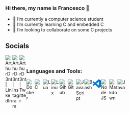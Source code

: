 ### Hi there, my name is Francesco 👋

- 🔭 I’m currently a computer science student
- 🌱 I’m currently learning C and embedded C
- 👯 I’m looking to collaborate on some C projects

## Socials
[<img align="left" alt="ArthurD3nt | LinkedIn" width="22px" src="https://cdn.jsdelivr.net/npm/simple-icons@v3/icons/linkedin.svg" />][linkedin]
[<img align="left" alt="ArthurD3nt | Instagram" width="22px" src="https://cdn.jsdelivr.net/npm/simple-icons@v3/icons/instagram.svg" />][instagram]
[<img align="left" alt="ArthurD3nt | Twitter" width="22px" src="https://cdn.jsdelivr.net/npm/simple-icons@v3/icons/twitter.svg" />][twitter]
<br />
### Languages and Tools:
<img align="left" alt="Docker" width="26px" src="https://raw.githubusercontent.com/simple-icons/simple-icons/develop/icons/docker.svg" />
<img align="left" alt="C" width="26px" src="https://raw.githubusercontent.com/simple-icons/simple-icons/develop/icons/c.svg" />
<img align="left" alt="Lua" width="26px" src="https://raw.githubusercontent.com/simple-icons/simple-icons/develop/icons/lua.svg" />
<img align="left" alt="Linux" width="26px" src="https://raw.githubusercontent.com/simple-icons/simple-icons/develop/icons/linux.svg" />
<img align="left" alt="Gihub" width="26px" src="https://raw.githubusercontent.com/simple-icons/simple-icons/develop/icons/github.svg" />
<img align="left" alt="Git" width="26px" src="https://raw.githubusercontent.com/simple-icons/simple-icons/develop/icons/git.svg" />
<img align="left" alt="JavaScript" width="26px" src="https://raw.githubusercontent.com/simple-icons/simple-icons/develop/icons/javascript.svg" />
<img align="left" alt="Bash" width="26px" src="https://raw.githubusercontent.com/simple-icons/simple-icons/develop/icons/gnubash.svg" />
<img align="left" alt="VS-code" width="26px" src="https://raw.githubusercontent.com/simple-icons/simple-icons/develop/icons/visualstudiocode.svg" />
<img align="left" alt="Node JS" width="26px" src="https://raw.githubusercontent.com/simple-icons/simple-icons/develop/icons/nodedotjs.svg" />
<img align="left" alt="Markdown" width="26px" src="https://raw.githubusercontent.com/simple-icons/simple-icons/develop/icons/markdown.svg" />
<img align="left" alt="Java" width="26px" src="https://raw.githubusercontent.com/simple-icons/simple-icons/develop/icons/json.svg" />

[instagram]: https://instagram.com/_francescomazzucco_
[linkedin]: https://linkedin.com/in/francesco-mazzucco-858520180
[twitter]: https://twitter.com/francesco_mazzu

